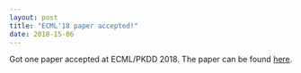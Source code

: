 ```yaml
---
layout: post
title: "ECML'18 paper accepted!"
date: 2018-15-06
---
```

Got one paper accepted at ECML/PKDD 2018. The paper can be found <a href="https://arxiv.org/abs/1806.10861">here</a>.

